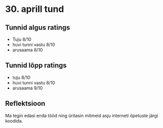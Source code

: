 # 30. aprill tund

## Tunnid algus ratings

-   Tuju 8/10
-   huvi tunni vastu 8/10
-   arusaama 8/10

## Tunnid lõpp ratings

-   tuju 8/10
-   huvi tunni vastu 8/10
-   arusaama 9/10

## Reflektsioon

Ma tegin edasi enda tööd ning üritasin mitmeid asju interneti õpetuste järgi koodida.
